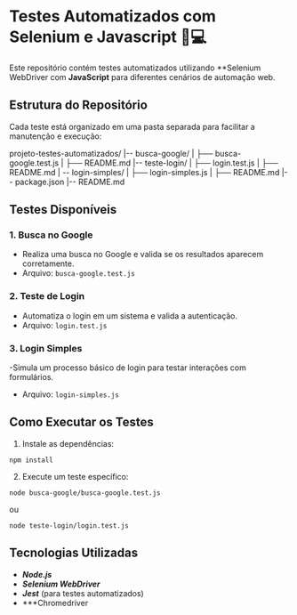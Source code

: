 # Testes Automatizados com Selenium e Javascript 🧪💻

Este repositório contém testes automatizados utilizando **Selenium WebDriver com **JavaScript** para diferentes cenários de automação web.

## Estrutura do Repositório

Cada teste está organizado em uma pasta separada para facilitar a manutenção e execução:

projeto-testes-automatizados/
|-- busca-google/
|   ├── busca-google.test.js
|   ├── README.md
|-- teste-login/
|   ├── login.test.js
|   ├── README.md
| -- login-simples/
|   ├── login-simples.js
|   ├── README.md
|-- package.json
|-- README.md

## Testes Disponíveis

### 1. Busca no Google
- Realiza uma busca no Google e valida se os resultados aparecem corretamente.
- Arquivo: ```busca-google.test.js```
### 2. Teste de Login
- Automatiza o login em um sistema e valida a autenticação.
- Arquivo: ```login.test.js```
### 3. Login Simples
-Simula um processo básico de login para testar interações com formulários.
- Arquivo: ```login-simples.js```

## Como Executar os Testes

1. Instale as dependências:
```
npm install
```
2. Execute um teste específico:
```
node busca-google/busca-google.test.js
```
ou
```
node teste-login/login.test.js
```

## Tecnologias Utilizadas

- ***Node.js***
- ***Selenium WebDriver***
- ***Jest*** (para testes automatizados)
- ***Chromedriver
